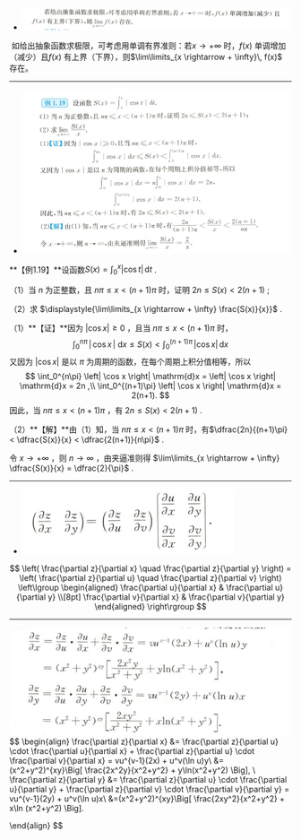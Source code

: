+ ![image-20220601175425441](LateX数学公式练习.assets/image-20220601175425441-16540772757461-16540772788153.png)

​	如给出抽象函数求极限，可考虑用单调有界准则：若$x \rightarrow +\infty$ 时，$f(x)$ 单调增加（减少）且$f(x)$ 有上界（下界），则$\lim\limits_{x \rightarrow + \infty}\, f(x)$ 存在。

---

+ ![image-20220601180035701](LateX数学公式练习.assets/image-20220601180035701.png)

**【例1.19】**设函数$\displaystyle{S(x) = \int_0^x \left| \cos t \right| \, \mathrm{d}t}$ .

（1）当 $n$ 为正整数，且 $n\pi \leqslant x < (n+1)\pi$ 时，证明 $\displaystyle{2n \leqslant S(x) < 2(n+1)}$ ;

（2）求 $\displaystyle{\lim\limits_{x \rightarrow + \infty} \frac{S(x)}{x}}$ .

（1）**【证】**因为 $| \cos x| \geqslant 0$ ，且当 $n\pi \leqslant x < (n+1)\pi$ 时，
$$
\int_0^{n\pi} \, \left|\, \cos x \, \right| \:\mathrm{d}x \leqslant
S(x) <
\int_0^{(n+1)\pi} \, \left| \cos x \right| \, \mathrm{d}x
$$
又因为 $\left| \cos x\right|$ 是以 $\pi$ 为周期的函数，在每个周期上积分值相等，所以
$$
\int_0^{n\pi} \left| \cos x \right| \mathrm{d}x = 
\left| \cos x \right| \mathrm{d}x = 2n ,\\
\int_0^{(n+1)\pi} \left| \cos x \right| \mathrm{d}x =  2(n+1).
$$
因此，当 $n\pi \leqslant x < (n+1)\pi$ ，有 $2n \leqslant S(x) < 2(n+1)$ .

（2）**【解】**由（1）知，当 $n\pi \leqslant x < (n+1)\pi$ 时，有$\dfrac{2n}{(n+1)\pi} < \dfrac{S(x)}{x} < \dfrac{2(n+1)}{n\pi}$ .

令 $x \rightarrow +\infty$ ，则 $n \rightarrow \infty$ ，由夹逼准则得 $\lim\limits_{x \rightarrow + \infty} \dfrac{S(x)}{x} = \dfrac{2}{\pi}$ .

---

+ ![image-20220601183553663](LateX数学公式练习.assets/image-20220601183553663.png)

$$
\left( \frac{\partial z}{\partial x} \quad \frac{\partial z}{\partial y}  \right) = 
\left( \frac{\partial z}{\partial u} \quad \frac{\partial z}{\partial v}  \right)
\left\lgroup  
\begin{aligned}
\frac{\partial u}{\partial x} & \frac{\partial u}{\partial y} \\[8pt]
\frac{\partial v}{\partial x} & \frac{\partial v}{\partial y}
\end{aligned}
\right\rgroup
$$

---

![image-20220601184453968](LateX数学公式练习.assets/image-20220601184453968.png)
$$
\begin{align}
\frac{\partial z}{\partial x} &= \frac{\partial z}{\partial u} \cdot \frac{\partial u}{\partial x} + \frac{\partial z}{\partial u} \cdot \frac{\partial v}{\partial x} = vu^{v-1}(2x) + u^v(\ln u)y\\
&= (x^2+y^2)^{xy}\Big[ \frac{2x^2y}{x^2+y^2} + y\ln(x^2+y^2)  \Big], \\
\frac{\partial z}{\partial y} &= \frac{\partial z}{\partial u} \cdot \frac{\partial u}{\partial y} + 
\frac{\partial z}{\partial v} \cdot \frac{\partial v}{\partial y} = vu^{v-1}(2y) + u^v(\ln u)x\\
&=(x^2+y^2)^{xy}\Big[  \frac{2xy^2}{x^2+y^2} + x\ln (x^2+y^2) \Big].


\end{align}
$$



